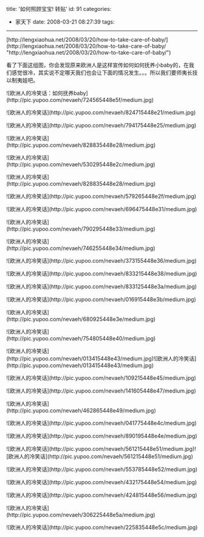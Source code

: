 title: '如何照顾宝宝!  转贴'
id: 91
categories:
  - 家天下
date: 2008-03-21 08:27:39
tags:
---

<div id="msgcns!9697D6160EFEBC17!1621" class="bvMsg"><p>[http://lengxiaohua.net/2008/03/20/how-to-take-care-of-baby/](http://lengxiaohua.net/2008/03/20/how-to-take-care-of-baby/ "http://lengxiaohua.net/2008/03/20/how-to-take-care-of-baby/") <p>看了下面这组图，你会发现原来欧洲人是这样宣传如何如何抚养小baby的，在我们感觉很冷，其实说不定哪天我们也会让下面的情况发生。。。所以我们要师夷长技以制夷娃吧。 <p>![欧洲人的冷笑话：如何抚养baby](http://pic.yupoo.com/nevaeh/724565448e5f/medium.jpg) <p>![欧洲人的冷笑话](http://pic.yupoo.com/nevaeh/824715448e21/medium.jpg) <p>![欧洲人的冷笑话](http://pic.yupoo.com/nevaeh/794175448e25/medium.jpg) <p>![欧洲人的冷笑话](http://pic.yupoo.com/nevaeh/828835448e28/medium.jpg) <p>![欧洲人的冷笑话](http://pic.yupoo.com/nevaeh/530295448e2c/medium.jpg) <p>![欧洲人的冷笑话](http://pic.yupoo.com/nevaeh/828835448e28/medium.jpg) <p>![欧洲人的冷笑话](http://pic.yupoo.com/nevaeh/579265448e2f/medium.jpg) <p>![欧洲人的冷笑话](http://pic.yupoo.com/nevaeh/696475448e31/medium.jpg) <p>![欧洲人的冷笑话](http://pic.yupoo.com/nevaeh/790295448e33/medium.jpg) <p>![欧洲人的冷笑话](http://pic.yupoo.com/nevaeh/746255448e34/medium.jpg) <p>![欧洲人的冷笑话](http://pic.yupoo.com/nevaeh/373155448e36/medium.jpg) <p>![欧洲人的冷笑话](http://pic.yupoo.com/nevaeh/833215448e38/medium.jpg) <p>![欧洲人的冷笑话](http://pic.yupoo.com/nevaeh/833125448e3a/medium.jpg) <p>![欧洲人的冷笑话](http://pic.yupoo.com/nevaeh/016915448e3b/medium.jpg) <p>![欧洲人的冷笑话](http://pic.yupoo.com/nevaeh/680925448e3e/medium.jpg) <p>![欧洲人的冷笑话](http://pic.yupoo.com/nevaeh/754805448e40/medium.jpg) <p>![欧洲人的冷笑话](http://pic.yupoo.com/nevaeh/013415448e43/medium.jpg)![欧洲人的冷笑话](http://pic.yupoo.com/nevaeh/013415448e43/medium.jpg) <p>![欧洲人的冷笑话](http://pic.yupoo.com/nevaeh/109215448e45/medium.jpg) <p>![欧洲人的冷笑话](http://pic.yupoo.com/nevaeh/141605448e47/medium.jpg) <p>![欧洲人的冷笑话](http://pic.yupoo.com/nevaeh/462865448e49/medium.jpg) <p>![欧洲人的冷笑话](http://pic.yupoo.com/nevaeh/041775448e4c/medium.jpg) <p>![欧洲人的冷笑话](http://pic.yupoo.com/nevaeh/890195448e4e/medium.jpg) <p>![欧洲人的冷笑话](http://pic.yupoo.com/nevaeh/561215448e51/medium.jpg)![欧洲人的冷笑话](http://pic.yupoo.com/nevaeh/561215448e51/medium.jpg) <p>![欧洲人的冷笑话](http://pic.yupoo.com/nevaeh/553785448e52/medium.jpg) <p>![欧洲人的冷笑话](http://pic.yupoo.com/nevaeh/432175448e54/medium.jpg) <p>![欧洲人的冷笑话](http://pic.yupoo.com/nevaeh/424815448e56/medium.jpg) <p>![欧洲人的冷笑话](http://pic.yupoo.com/nevaeh/306225448e5a/medium.jpg) <p>![欧洲人的冷笑话](http://pic.yupoo.com/nevaeh/225835448e5c/medium.jpg)</div>